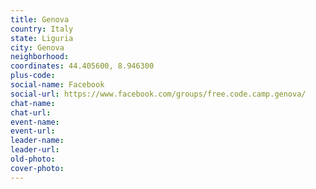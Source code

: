 ```yaml
---
title: Genova
country: Italy
state: Liguria
city: Genova
neighborhood: 
coordinates: 44.405600, 8.946300
plus-code:
social-name: Facebook
social-url: https://www.facebook.com/groups/free.code.camp.genova/
chat-name:
chat-url:
event-name:
event-url:
leader-name:
leader-url:
old-photo: 
cover-photo:
---
```

